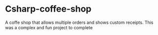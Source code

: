 # Csharp-coffee-shop
A coffe shop that allows multiple orders and shows custom receipts. This was a complex and fun project to complete
